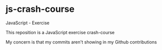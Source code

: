 # js-crash-course
JavaScript - Exercise 

This reposition is a JavaScript exercise crash-course

My concern is that my commits aren't showing in my Github contributions 
